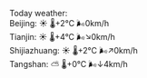 Today weather:  
Beijing: ☀️ 🌡️+2°C 🌬️0km/h  
Tianjin: ☀️ 🌡️+4°C 🌬️↘0km/h  
Shijiazhuang: ☀️ 🌡️+2°C 🌬️↗0km/h  
Tangshan: ⛅️  🌡️+0°C 🌬️↓4km/h  
